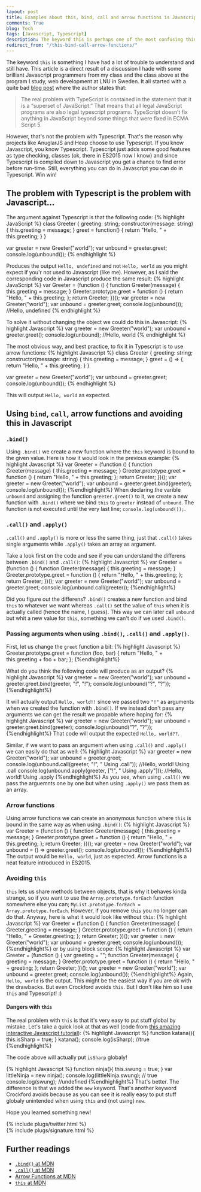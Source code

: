 ```yaml
---
layout: post
title: Examples about this, bind, call and arrow functions is Javascript and Typescript
comments: True
blog: Tech
tags: [Javascript, Typescript]
description: The keyword this is perhaps one of the most confusing things about Javascript, at least it is for me. If you think so to then this article is for you! Here we will talk more about what this actually is good for and how to avoid some pitfalls.
redirect_from: "/this-bind-call-arrow-functions/"
---
```

The keyword `this` is something I have had a lot of trouble to understand and still have. This article is a direct result of a discussion I hade with some brilliant Javascript programmers from my class and the class above at the program I study, web development at LNU in Sweden. It all started with a quite bad [blog post](www.walkercoderanger.com/blog/2014/02/typescript-isnt-the-answer/) where the author states that:
>The real problem with TypeScript is contained in the statement that it is a “superset of JavaScript.” That means that all legal JavaScript programs are also legal typescript programs. TypeScript doesn’t fix anything in JavaScript beyond some things that were fixed in ECMA Script 5.

However, that's not the problem with Typescript. That's the reason why projects like AnuglarJS and Heap choose to use Typescript. If you know Javascript, you know Typescript. Typescript just adds some good features as type checking, classes (ok, there in ES2015 now I know) and since Typescript is compiled down to Javascript you get a chance to find error before run-time. Still, everything you can do in Javascript you can do in Typescript. Win win!
## The problem with Typescript is the problem with Javascript...
The argument against Typescript is that the following code:
 {% highlight JavaScript %}
class Greeter {
    greeting: string;
    constructor(message: string) {
        this.greeting = message;
    }
    greet = function() {
        return "Hello, " + this.greeting;
    }
}

var greeter = new Greeter("world");
var unbound = greeter.greet;
console.log(unbound());
{% endhighlight %}

Produces the output `Hello, undefined` and not `Hello, world` as you might expect if you'r not used to Javascript (like me). However, as I said the corresponding code in Javascript produce the same result:
{% highlight JavaScript %}
var Greeter = (function () {
    function Greeter(message) {
        this.greeting = message;
    }
    Greeter.prototype.greet = function () {
        return "Hello, " + this.greeting;
    };
    return Greeter;
})();
var greeter = new Greeter("world");
var unbound = greeter.greet;
console.log(unbound()); //Hello, undefined
{% endhighlight %}

To solve it without changing the object we could do this in Javascript:
{% highlight Javascript %}
var greeter = new Greeter("world");
var unbound = greeter.greet();
console.log(unbound); //Hello, world
{% endhighlight %}

The most obvious way, and best practice, to fix it in Typescript is to use arrow functions:
{% highlight Javascript %}
class Greeter {
    greeting: string;
    constructor(message: string) {
        this.greeting = message;
    }
    greet = () => {
        return "Hello, " + this.greeting;
    }
}

var greeter = new Greeter("world");
var unbound = greeter.greet;
console.log(unbound());
{% endhighlight %}

This will output `Hello, world` as expected.

## Using `bind`, `call`, arrow functions and avoiding this in Javascript
### `.bind()`
Using `.bind()` we create a new function where the `this` keyword is bound to the given value. Here is how it would look in the previous example:
{% highlight Javascript %}
var Greeter = (function () {
    function Greeter(message) {
        this.greeting = message;
    }
    Greeter.prototype.greet = function () {
        return "Hello, " + this.greeting;
    };
    return Greeter;
})();
var greeter = new Greeter("world");
var unbound = greeter.greet.bind(greeter);
console.log(unbound());
{%endhighlight%}
When declaring the varible `unbound` and assigning the function `greeter.greet()` to it, we create a new function with `.bind()` where we bind `this` to `greeter` instead of `unbound`. The function is not executed until the very last line; `console.log(unbound());`.

### `.call()` and `.apply()`
`.call()` and `.apply()` is more or less the same thing, just that `.call()` takes single arguments while `.apply()` takes an array as argument.

Take a look first on the code and see if you can understand the differens between `.bind()` and `.call()`:
{% highlight Javascript %}
var Greeter = (function () {
    function Greeter(message) {
        this.greeting = message;
    }
    Greeter.prototype.greet = function () {
        return "Hello, " + this.greeting;
    };
    return Greeter;
})();
var greeter = new Greeter("world");
var unbound = greeter.greet;
console.log(unbound.call(greeter));
{%endhighlight%}

Did you figure out the differens? `.bind()` creates a new function and bind `this` to whatever we want whereas `.call()` set the value of `this` when it is actually called (hence the name, I guess). This way we can later call `unbound` but whit a new value for `this`, something we can't do if we used `.bind()`.

### Passing arguments when using `.bind()`, `.call()` and `.apply()`.
First, let us change the `greet` function a bit:
{% highlight Javascript %}
Greeter.prototype.greet = function (foo, bar) {
    return "Hello, " + this.greeting + foo + bar;
};
{%endhighlight%}

What do you think the following code will produce as an output?
{% highlight Javascript %}
var greeter = new Greeter("world");
var unbound = greeter.greet.bind(greeter, "!", "!");
console.log(unbound("?", "?"));
{%endhighlight%}

It will actually output `Hello, world!!` since we passed two `"!"` as arguments when we created the function with `.bind()`. If we instead don't pass any arguments we can get the result we propable where hoping for:
{% highlight Javascript %}
var greeter = new Greeter("world");
var unbound = greeter.greet.bind(greeter);
console.log(unbound("?", "?"));
{%endhighlight%}
That code will output the expected `Hello, world??`.

Similar, if we want to pass an argument when using `.call()` and `.apply()` we can easily do that as well:
{% highlight Javascript %}
var greeter = new Greeter("world");
var unbound = greeter.greet;
console.log(unbound.call(greeter, "!", " Using .call"));     //Hello, world! Using .call
console.log(unbound.apply(greeter, ["!", " Using .apply"])); //Hello, world! Using .apply
{%endhighlight%}
As you see, when using `.call()` we pass the arguemnts one by one but when using `.apply()` we pass them as an array.

### Arrow functions
Using arrow functions we can create an anonymous function where `this` is bound in the same way as when using `.bind()`:
{% highlight Javascript %}
var Greeter = (function () {
    function Greeter(message) {
        this.greeting = message;
    }
    Greeter.prototype.greet = function () {
        return "Hello, " + this.greeting;
    };
    return Greeter;
})();
var greeter = new Greeter("world");
var unbound = () => greeter.greet();
console.log(unbound());
{%endhighlight%}
The output would be `Hello, world`, just as expected. Arrow functions is a neat feature introduced in ES2015.
### Avoiding `this`
`this` lets us share methods between objects, that is why it behaves kinda strange, so if you want to use the `Array.prototype.forEach` function somewhere else you can; `MyList.prototype.forEach = Array.prototype.forEach`. However, if you remove `this` you no longer can do that. Anyway, here is what it would look like without `this`:
{% highlight Javascript %}
var Greeter = (function () {
    function Greeter(message) {
        Greeter.greeting = message;
    }
    Greeter.prototype.greet = function () {
        return "Hello, " + Greeter.greeting;
    };
    return Greeter;
})();
var greeter = new Greeter("world");
var unbound = greeter.greet;
console.log(unbound());
{%endhighlight%}
or by using block scope:
{% highlight Javascript %}
var Greeter = (function () {
    var greeting = "";
    function Greeter(message) {
        greeting = message;
    }
    Greeter.prototype.greet = function () {
        return "Hello, " + greeting;
    };
    return Greeter;
})();
var greeter = new Greeter("world");
var unbound = greeter.greet;
console.log(unbound());
{%endhighlight%}
Again, `Hello, world` is the output. This might be the easiest way if you are ok with the drawbacks. But even Crockford avoids `this`. But I don't like him so I use `this` and Typescript! :)

#### Dangers with `this`
The real problem with `this` is that it's very easy to put stuff global by mistake. Let's take a quick look at that as well (code from [this amazing interactive Javascript tutorial](http://ejohn.org/apps/learn/)):
{% highlight Javascript %}
function katana(){
  this.isSharp = true;
}
katana();
console.log(isSharp); //true
{%endhighlight%}

The code above will actually put `isSharp` globaly!

{% highlight Javascript %}
function ninja(){
  this.swung = true;
}
var littleNinja = new ninja();
console.log(littleNinja.swung); // true
console.log(swung); //undefined
{%endhighlight%}
That's better. The difference is that we added the `new` keyword. That's another keyword Crockford avoids because as you can see it is really easy to put stuff globaly unintended when using `this` and (not using) `new`.

Hope you learned something new!

{% include plugs/twitter.html %}  
{% include plugs/signature.html %}

## Further readings
* [`.bind()` at MDN](https://developer.mozilla.org/en-US/docs/Web/JavaScript/Reference/Global_Objects/Function/bind)
* [`.call()` at MDN](https://developer.mozilla.org/en-US/docs/Web/JavaScript/Reference/Global_Objects/Function/call)
* [Arrow Functions at MDN](https://developer.mozilla.org/en-US/docs/Web/JavaScript/Reference/Functions/Arrow_functions)
* [`this` at MDN](https://developer.mozilla.org/en-US/docs/Web/JavaScript/Reference/Operators/this)
